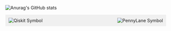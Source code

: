 <!--
**bibscore/bibscore** is a ✨ _special_ ✨ repository because its `README.md` (this file) appears on your GitHub profile.

Here are some ideas to get you started:

- 🔭 I’m currently working on ...
- 🌱 I’m currently learning ...
- 👯 I’m looking to collaborate on ...
- 🤔 I’m looking for help with ...
- 💬 Ask me about ...
- 📫 How to reach me: ...
- 😄 Pronouns: ...
- ⚡ Fun fact: ...
-->




![Anurag's GitHub stats](https://github-readme-stats.vercel.app/api?username=bibscore&theme=vue-dark&show_icons=true)

<head>
<style>
  .symbols-container {
    display: flex;
    align-items: center;
    justify-content: space-between;
    background-color: #f0f0f0;
    padding: 10px;
  }

  .symbol {
    width: 50px;
    height: 50px;
  }
</style>
</head>
<body>

<div class="symbols-container">
  <img class="symbol" src="https://raw.githubusercontent.com/Qiskit/qiskit/master/assets/images/qiskit-logo.png" alt="Qiskit Symbol">
  <img class="symbol" src="https://pennylane.ai/qml/_images/logo.png" alt="PennyLane Symbol">
</div>

</body>
